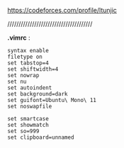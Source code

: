 https://codeforces.com/profile/ltunjic

//////////////////////////////////////

**.vimrc** :
```vim
syntax enable
filetype on
set tabstop=4
set shiftwidth=4
set nowrap
set nu
set autoindent
set background=dark
set guifont=Ubuntu\ Mono\ 11
set noswapfile

set smartcase
set showmatch
set so=999
set clipboard=unnamed
```
